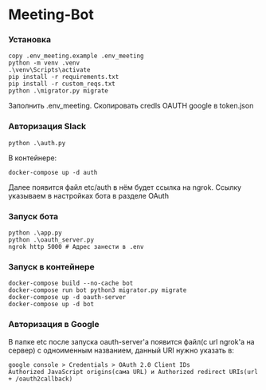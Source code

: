 # Meeting-Bot

### Установка 

```shell
copy .env_meeting.example .env_meeting
python -m venv .venv
.\venv\Scripts\activate
pip install -r requirements.txt
pip install -r custom_reqs.txt
python .\migrator.py migrate
```
Заполнить .env_meeting.
Cкопировать credls OAUTH google в token.json

### Авторизация Slack
```shell
python .\auth.py
```
В контейнере:
```shell
docker-compose up -d auth
```
Далее появится файл etc/auth в нём будет ссылка на ngrok. 
Ссылку указываем в настройках бота в разделе OAuth


### Запуск бота

```shell
python .\app.py
python .\oauth_server.py
ngrok http 5000 # Адрес занести в .env
```

### Запуск в контейнере
```shell
docker-compose build --no-cache bot
docker-compose run bot python3 migrator.py migrate
docker-compose up -d oauth-server
docker-compose up -d bot
```

### Авторизация в Google
В папке etc после запуска oauth-server'a появится файл(с url ngrok'a на сервер) с одноименным названием, 
данный URl нужно указать в:
```shell
google console > Credentials > OAuth 2.0 Client IDs
Authorized JavaScript origins(сама URL) и Authorized redirect URIs(url + /oauth2callback)
```